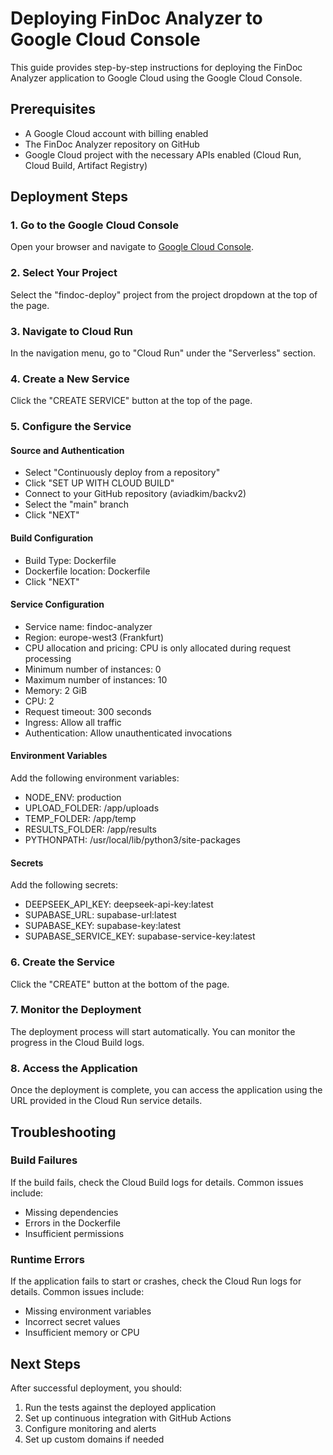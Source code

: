 # Deploying FinDoc Analyzer to Google Cloud Console

This guide provides step-by-step instructions for deploying the FinDoc Analyzer application to Google Cloud using the Google Cloud Console.

## Prerequisites

- A Google Cloud account with billing enabled
- The FinDoc Analyzer repository on GitHub
- Google Cloud project with the necessary APIs enabled (Cloud Run, Cloud Build, Artifact Registry)

## Deployment Steps

### 1. Go to the Google Cloud Console

Open your browser and navigate to [Google Cloud Console](https://console.cloud.google.com/).

### 2. Select Your Project

Select the "findoc-deploy" project from the project dropdown at the top of the page.

### 3. Navigate to Cloud Run

In the navigation menu, go to "Cloud Run" under the "Serverless" section.

### 4. Create a New Service

Click the "CREATE SERVICE" button at the top of the page.

### 5. Configure the Service

#### Source and Authentication

- Select "Continuously deploy from a repository"
- Click "SET UP WITH CLOUD BUILD"
- Connect to your GitHub repository (aviadkim/backv2)
- Select the "main" branch
- Click "NEXT"

#### Build Configuration

- Build Type: Dockerfile
- Dockerfile location: Dockerfile
- Click "NEXT"

#### Service Configuration

- Service name: findoc-analyzer
- Region: europe-west3 (Frankfurt)
- CPU allocation and pricing: CPU is only allocated during request processing
- Minimum number of instances: 0
- Maximum number of instances: 10
- Memory: 2 GiB
- CPU: 2
- Request timeout: 300 seconds
- Ingress: Allow all traffic
- Authentication: Allow unauthenticated invocations

#### Environment Variables

Add the following environment variables:
- NODE_ENV: production
- UPLOAD_FOLDER: /app/uploads
- TEMP_FOLDER: /app/temp
- RESULTS_FOLDER: /app/results
- PYTHONPATH: /usr/local/lib/python3/site-packages

#### Secrets

Add the following secrets:
- DEEPSEEK_API_KEY: deepseek-api-key:latest
- SUPABASE_URL: supabase-url:latest
- SUPABASE_KEY: supabase-key:latest
- SUPABASE_SERVICE_KEY: supabase-service-key:latest

### 6. Create the Service

Click the "CREATE" button at the bottom of the page.

### 7. Monitor the Deployment

The deployment process will start automatically. You can monitor the progress in the Cloud Build logs.

### 8. Access the Application

Once the deployment is complete, you can access the application using the URL provided in the Cloud Run service details.

## Troubleshooting

### Build Failures

If the build fails, check the Cloud Build logs for details. Common issues include:

- Missing dependencies
- Errors in the Dockerfile
- Insufficient permissions

### Runtime Errors

If the application fails to start or crashes, check the Cloud Run logs for details. Common issues include:

- Missing environment variables
- Incorrect secret values
- Insufficient memory or CPU

## Next Steps

After successful deployment, you should:

1. Run the tests against the deployed application
2. Set up continuous integration with GitHub Actions
3. Configure monitoring and alerts
4. Set up custom domains if needed
